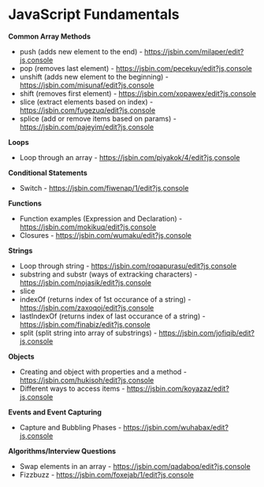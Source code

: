 # JavaScript Fundamentals 

**Common Array Methods**
* push (adds new element to the end) - https://jsbin.com/milaper/edit?js,console
* pop (removes last element) - https://jsbin.com/pecekuy/edit?js,console
* unshift (adds new element to the beginning) - https://jsbin.com/misunaf/edit?js,console
* shift (removes first element) - https://jsbin.com/xopawex/edit?js,console
* slice (extract elements based on index) - https://jsbin.com/fugezuq/edit?js,console
* splice (add or remove items based on params) - https://jsbin.com/pajeyim/edit?js,console

**Loops**
* Loop through an array - https://jsbin.com/piyakok/4/edit?js,console

**Conditional Statements**
* Switch - https://jsbin.com/fiwenap/1/edit?js,console

**Functions**
* Function examples (Expression and Declaration) - https://jsbin.com/mokikuq/edit?js,console
* Closures - https://jsbin.com/wumaku/edit?js,console

**Strings**
* Loop through string - https://jsbin.com/roqapurasu/edit?js,console
* substring and substr (ways of extracking characters) - https://jsbin.com/nojasik/edit?js,console
* slice 
* indexOf (returns index of 1st occurance of a string) - https://jsbin.com/zaxoqoj/edit?js,console
* lastIndexOf (returns index of last occurance of a string) - https://jsbin.com/finabiz/edit?js,console
* split (split string into array of substrings) - https://jsbin.com/jofiqib/edit?js,console

**Objects**
* Creating and object with properties and a method - https://jsbin.com/hukisoh/edit?js,console
* Different ways to access items - https://jsbin.com/koyazaz/edit?js,console

**Events and Event Capturing**
* Capture and Bubbling Phases - https://jsbin.com/wuhabax/edit?js,console


**Algorithms/Interview Questions**
* Swap elements in an array - https://jsbin.com/qadaboq/edit?js,console
* Fizzbuzz - https://jsbin.com/foxejab/1/edit?js,console






